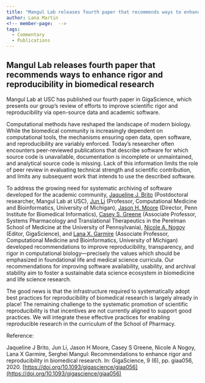 ```yaml
---
title: "Mangul Lab releases fourth paper that recommends ways to enhance rigor and reproducibility in biomedical research"
author: Lana Martin
<!-- member-page:  -->
tags:
  - Commentary
  - Publications
---
```


## Mangul Lab releases fourth paper that recommends ways to enhance rigor and reproducibility in biomedical research

Mangul Lab at USC has published our fourth paper in GigaScience, which presents our group’s review of efforts to improve scientific rigor and reproducibility via open-source data and academic software.

Computational methods have reshaped the landscape of modern biology. While the biomedical community is increasingly dependent on computational tools, the mechanisms ensuring open data, open software, and reproducibility are variably enforced. Today’s researcher often encounters peer-reviewed publications that describe software for which source code is unavailable, documentation is incomplete or unmaintained, and analytical source code is missing. Lack of this information limits the role of peer review in evaluating technical strength and scientific contribution, and limits any subsequent work that intends to use the described software.

To address the growing need for systematic archiving of software developed for the academic community, [Jaqueline J. Brito](http://jaquejbrito.vandroiy.com/) (Postdoctoral researcher, Mangul Lab at USC), [Jun Li](https://www.junzli.com/) (Professor, Computational Medicine and Bioinformatics, University of Michigan), [Jason H. Moore](http://epistasis.org/jason-h-moore-phd/) (Director, Penn Institute for Biomedical Informatics), [Casey S. Greene](https://greenelab.com/) (Associate Professor, Systems Pharmacology and Translational Therapeutics in the Perelman School of Medicine at the University of Pennsylvania), [Nicole A. Nogoy](http://gigasciencejournal.com/blog/author/nicolenogoy/) (Editor, GigaScience), and [Lana X. Garmire](http://garmiregroup.org/) (Associate Professor, Computational Medicine and Bioinformatics, University of Michigan) developed recommendations to improve reproducibility, transparency, and rigor in computational biology—precisely the values which should be emphasized in foundational life and medical science curricula. Our recommendations for improving software availability, usability, and archival stability aim to foster a sustainable data science ecosystem in biomedicine and life science research.

The good news is that the infrastructure required to systematically adopt best practices for reproducibility of biomedical research is largely already in place! The remaining challenge to the systematic promotion of scientific reproducibility is that incentives are not currently aligned to support good practices. We will integrate these effective practices for enabling reproducible research in the curriculum of the School of Pharmacy.

Reference:

Jaqueline J Brito, Jun Li, Jason H Moore, Casey S Greene, Nicole A Nogoy, Lana X Garmire, Serghei Mangul: Recommendations to enhance rigor and reproducibility in biomedical research. In: GigaScience, 9 (6), pp. giaa056, 2020.
[https://doi.org/10.1093/gigascience/giaa056](https://doi.org/10.1093/gigascience/giaa056)


